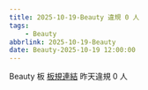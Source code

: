 ```yaml
---
title: 2025-10-19-Beauty 違規 0 人
tags:
    - Beauty
abbrlink: 2025-10-19-Beauty
date: Beauty-2025-10-19 12:00:00
---
```

Beauty 板 [板規連結](https://www.ptt.cc/bbs/Beauty/M.1630069980.A.84B.html)
昨天違規 0 人

